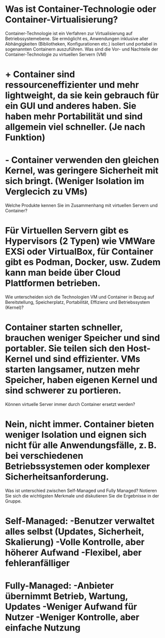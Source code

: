 # Was ist Container-Technologie oder Container-Virtualisierung?
Container-Technologie ist ein Verfahren zur Virtualisierung auf Betriebssystemebene. Sie ermöglicht es, Anwendungen inklusive aller Abhängigkeiten (Bibliotheken, Konfigurationen etc.) isoliert und portabel in sogenannten Containern auszuführen.
Was sind die Vor- und Nachteile der Container-Technologie zu virtuellen Servern (VM)
# + Container sind ressourceneffizienter und mehr lightweight, da sie kein gebrauch für ein GUI und anderes haben. Sie haben mehr Portabilität und sind allgemein viel schneller. (Je nach Funktion)
# - Container verwenden den gleichen Kernel, was geringere Sicherheit mit sich bringt. (Weniger Isolation im Verglecich zu VMs)
Welche Produkte kennen Sie im Zusammenhang mit virtuellen Servern und Container?
# Für Virtuellen Servern gibt es Hypervisors (2 Typen) wie VMWare EXSi oder VirtualBox, für Container gibt es Podman, Docker, usw. Zudem kann man beide über Cloud Plattformen betrieben.
Wie unterscheiden sich die Technologien VM und Container in Bezug auf Bereitstellung, Speicherplatz, Portabilität, Effizienz und Betriebssystem (Kernel)?
# Container starten schneller, brauchen weniger Speicher und sind portabler. Sie teilen sich den Host-Kernel und sind effizienter. VMs starten langsamer, nutzen mehr Speicher, haben eigenen Kernel und sind schwerer zu portieren.
Können virtuelle Server immer durch Container ersetzt werden?
# Nein, nicht immer. Container bieten weniger Isolation und eignen sich nicht für alle Anwendungsfälle, z. B. bei verschiedenen Betriebssystemen oder komplexer Sicherheitsanforderung.
Was ist unterschied zwischen Self-Managed und Fully Managed? Notieren Sie sich die wichtigsten Merkmale und diskutieren Sie die Ergebnisse in der Gruppe.
# Self-Managed: -Benutzer verwaltet alles selbst (Updates, Sicherheit, Skalierung) -Volle Kontrolle, aber höherer Aufwand -Flexibel, aber fehleranfälliger
# Fully-Managed: -Anbieter übernimmt Betrieb, Wartung, Updates -Weniger Aufwand für Nutzer -Weniger Kontrolle, aber einfache Nutzung